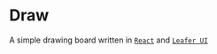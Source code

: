 # Draw

A simple drawing board written in [`React`](https://react.dev/) and [`Leafer UI`](https://www.leaferjs.com/ui/)
